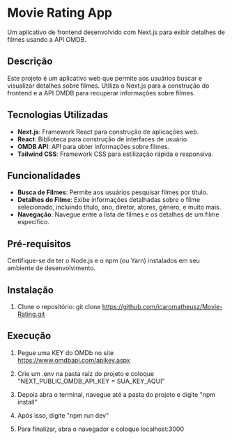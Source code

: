 # Movie Rating App

Um aplicativo de frontend desenvolvido com Next.js para exibir detalhes de filmes usando a API OMDB.

## Descrição

Este projeto é um aplicativo web que permite aos usuários buscar e visualizar detalhes sobre filmes. Utiliza o Next.js para a construção do frontend e a API OMDB para recuperar informações sobre filmes.

## Tecnologias Utilizadas

- **Next.js**: Framework React para construção de aplicações web.
- **React**: Biblioteca para construção de interfaces de usuário.
- **OMDB API**: API para obter informações sobre filmes.
- **Tailwind CSS**: Framework CSS para estilização rápida e responsiva.

## Funcionalidades

- **Busca de Filmes**: Permite aos usuários pesquisar filmes por título.
- **Detalhes do Filme**: Exibe informações detalhadas sobre o filme selecionado, incluindo título, ano, diretor, atores, gênero, e muito mais.
- **Navegação**: Navegue entre a lista de filmes e os detalhes de um filme específico.

## Pré-requisitos

Certifique-se de ter o Node.js e o npm (ou Yarn) instalados em seu ambiente de desenvolvimento.

## Instalação

1. Clone o repositório: git clone https://github.com/icaromatheusz/Movie-Rating.git

## Execução

1. Pegue uma KEY do OMDb no site https://www.omdbapi.com/apikey.aspx

2. Crie um .env na pasta raíz do projeto e coloque "NEXT_PUBLIC_OMDB_API_KEY = SUA_KEY_AQUI"

3. Depois abra o terminal, navegue até a pasta do projeto e digite "npm install"

4. Após isso, digite "npm run dev"

5. Para finalizar, abra o navegador e coloque localhost:3000
